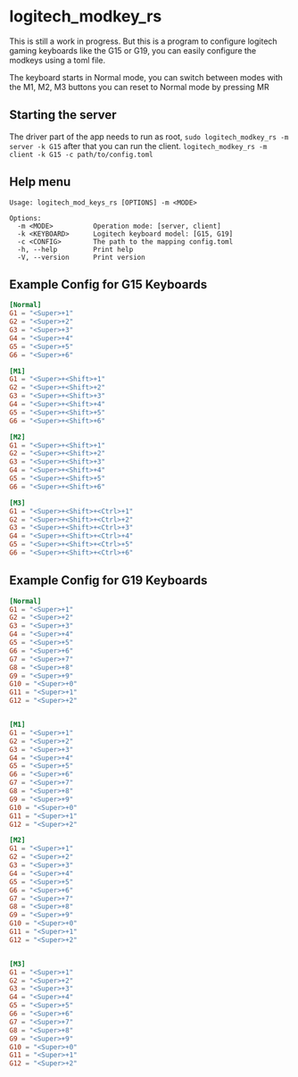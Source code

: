 # logitech_modkey_rs

This is still a work in progress.
But this is a program to configure logitech gaming keyboards like the G15 or G19,
you can easily configure the modkeys using a toml file.
 
The keyboard starts in Normal mode, you can switch between modes with the M1, M2, M3 buttons
you can reset to Normal mode by pressing MR

## Starting the server
The driver part of the app needs to run as root,
`sudo logitech_modkey_rs -m server -k G15`
after that you can run the client.
`logitech_modkey_rs -m client -k G15 -c path/to/config.toml`

## Help menu

```
Usage: logitech_mod_keys_rs [OPTIONS] -m <MODE>

Options:
  -m <MODE>          Operation mode: [server, client]
  -k <KEYBOARD>      Logitech keyboard model: [G15, G19]
  -c <CONFIG>        The path to the mapping config.toml
  -h, --help         Print help
  -V, --version      Print version

```


## Example Config for G15 Keyboards

```toml
[Normal]
G1 = "<Super>+1"
G2 = "<Super>+2"
G3 = "<Super>+3"
G4 = "<Super>+4"
G5 = "<Super>+5"
G6 = "<Super>+6"

[M1]
G1 = "<Super>+<Shift>+1"
G2 = "<Super>+<Shift>+2"
G3 = "<Super>+<Shift>+3"
G4 = "<Super>+<Shift>+4"
G5 = "<Super>+<Shift>+5"
G6 = "<Super>+<Shift>+6"

[M2]
G1 = "<Super>+<Shift>+1"
G2 = "<Super>+<Shift>+2"
G3 = "<Super>+<Shift>+3"
G4 = "<Super>+<Shift>+4"
G5 = "<Super>+<Shift>+5"
G6 = "<Super>+<Shift>+6"

[M3]
G1 = "<Super>+<Shift>+<Ctrl>+1"
G2 = "<Super>+<Shift>+<Ctrl>+2"
G3 = "<Super>+<Shift>+<Ctrl>+3"
G4 = "<Super>+<Shift>+<Ctrl>+4"
G5 = "<Super>+<Shift>+<Ctrl>+5"
G6 = "<Super>+<Shift>+<Ctrl>+6"

```



## Example Config for G19 Keyboards


```toml
[Normal]
G1 = "<Super>+1"
G2 = "<Super>+2"
G3 = "<Super>+3"
G4 = "<Super>+4"
G5 = "<Super>+5"
G6 = "<Super>+6"
G7 = "<Super>+7"
G8 = "<Super>+8"
G9 = "<Super>+9"
G10 = "<Super>+0"
G11 = "<Super>+1"
G12 = "<Super>+2"


[M1]
G1 = "<Super>+1"
G2 = "<Super>+2"
G3 = "<Super>+3"
G4 = "<Super>+4"
G5 = "<Super>+5"
G6 = "<Super>+6"
G7 = "<Super>+7"
G8 = "<Super>+8"
G9 = "<Super>+9"
G10 = "<Super>+0"
G11 = "<Super>+1"
G12 = "<Super>+2"

[M2]
G1 = "<Super>+1"
G2 = "<Super>+2"
G3 = "<Super>+3"
G4 = "<Super>+4"
G5 = "<Super>+5"
G6 = "<Super>+6"
G7 = "<Super>+7"
G8 = "<Super>+8"
G9 = "<Super>+9"
G10 = "<Super>+0"
G11 = "<Super>+1"
G12 = "<Super>+2"


[M3]
G1 = "<Super>+1"
G2 = "<Super>+2"
G3 = "<Super>+3"
G4 = "<Super>+4"
G5 = "<Super>+5"
G6 = "<Super>+6"
G7 = "<Super>+7"
G8 = "<Super>+8"
G9 = "<Super>+9"
G10 = "<Super>+0"
G11 = "<Super>+1"
G12 = "<Super>+2"


```
